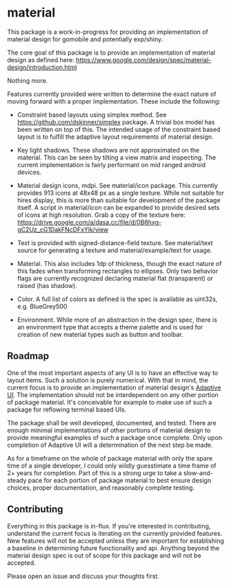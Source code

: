 # material

This package is a work-in-progress for providing an implementation of material design for gomobile and potentially exp/shiny.

The core goal of this package is to provide an implementation of material design as defined here: https://www.google.com/design/spec/material-design/introduction.html

Nothing more.

Features currently provided were written to determine the exact nature of moving forward with a proper implementation. These include the following:

* Constraint based layouts using simplex method. See https://github.com/dskinner/simplex package. A trivial box model has been written on top of this. The intended usage of the constraint based layout is to fulfill the adaptive layout requirements of material design.

* Key light shadows. These shadows are not approximated on the material. This can be seen by tilting a view matrix and inspecting. The current implementation is fairly performant on mid ranged android devices.

* Material design icons, mdpi. See material/icon package. This currently provides 913 icons at 48x48 px as a single texture. While not suitable for hires display, this is more than suitable for development of the package itself. A script in material/icon can be expanded to provide desired sets of icons at high resolution. Grab a copy of the texture here: https://drive.google.com/a/dasa.cc/file/d/0B6hxg-gC2Uz_cG1DakFNcDFxYlk/view

* Text is provided with signed-distance-field texture. See material/text source for generating a texture and material/example/text for usage.

* Material. This also includes 1dp of thickness, though the exact nature of this fades when transforming rectangles to ellipses. Only two behavior flags are currently recognized declaring material flat (transparent) or raised (has shadow).

* Color. A full list of colors as defined is the spec is available as uint32s, e.g. BlueGrey500

* Environment. While more of an abstraction in the design spec, there is an environment type that accepts a theme palette and is used for creation of new material types such as button and toolbar.

## Roadmap

One of the most important aspects of any UI is to have an effective way to layout items. Such a solution is purely numerical. With that in mind, the current focus is to provide an implementation of material design's [Adaptive UI](https://www.google.com/design/spec/layout/adaptive-ui.html). The implementation should not be interdependent on any other portion of package material. It's conceivable for example to make use of such a package for reflowing terminal based UIs.

The package shall be well developed, documented, and tested. There are enough minimal implementations of other portions of material design to provide meaningful examples of such a package once complete. Only upon completion of Adaptive UI will a determination of the next step be made.

As for a timeframe on the whole of package material with only the spare time of a single developer, I could only wildly guesstimate a time frame of 2+ years for completion. Part of this is a strong urge to take a slow-and-steady pace for each portion of package material to best ensure design choices, proper documentation, and reasonably complete testing.

## Contributing

Everything in this package is in-flux. If you're interested in contributing, understand the current focus is iterating on the currently provided features. New features will not be accepted unless they are important for establishing a baseline in determining future functionality and api. Anything beyond the material design spec is out of scope for this package and will not be accepted.

Please open an issue and discuss your thoughts first.
